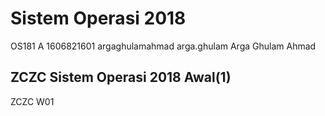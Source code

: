 #  Sistem Operasi 2018
OS181 A 1606821601 argaghulamahmad arga.ghulam Arga Ghulam Ahmad

## ZCZC Sistem Operasi 2018 Awal(1)

ZCZC W01